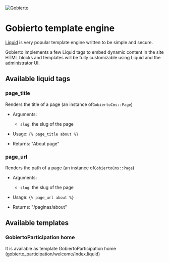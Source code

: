 ![Gobierto](https://gobierto.es/assets/logo_gobierto.png)

# Gobierto template engine

[Liquid](https://github.com/Shopify/liquid) is very popular template engine written to be simple and secure.

Gobierto implements a few Liquid tags to embed dynamic content in the site HTML blocks and templates will be fully customizable using Liquid and the administrator UI.

## Available liquid tags

### page_title

Renders the title of a page (an instance of`GobiertoCms::Page`)

- Arguments:
  - `slug`: the slug of the page

- Usage: `{% page_title about %}`

- Returns: "About page"

### page_url

Renders the path of a page (an instance of`GobiertoCms::Page`)

- Arguments:
  - `slug`: the slug of the page

- Usage: `{% page_url about %}`

- Returns: "/paginas/about"

## Available templates

### GobiertoParticipation home

It is available as template GobiertoParticipation home (gobierto_participation/welcome/index.liquid)
